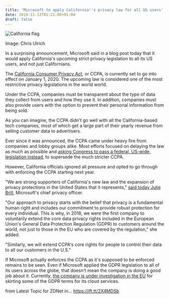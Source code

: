 ```yaml
---
title: 'Microsoft to apply California''s privacy law for all US users'
date: 2019-11-12T01:21:00+01:00
draft: false
---
```


![California flag](https://zdnet2.cbsistatic.com/hub/i/2019/11/11/a2233fa3-6083-4a2f-aa8b-cde5d9719cf2/f92bad44a89b500f0e78cfa231035f49/california-flag.jpg)

Image: Chris Ulrich

In a surprising announcement, Microsoft said in a blog post today that it would apply California's upcoming strict privacy legislation to all its US users, and not just Californians.

The [California Consumer Privacy Act](https://www.cnet.com/news/california-proposes-regulations-to-enforce-new-privacy-law/), or CCPA, is currently set to go into effect on January 1, 2020. The upcoming law is considered one of the most restrictive privacy legislations in the world world.

Under the CCPA, companies must be transparent about the type of data they collect from users and how they use it. In addition, companies must also provide users with the option to prevent their personal information from being sold.

As you can imagine, the CCPA didn't go well with all the California-based tech companies, most of which get a large part of their yearly revenue from selling customer data to advertisers.

Ever since it was announced, the CCPA came under heavy fire from companies and lobby groups alike. Most efforts focused on delaying the law as much as possible and [asking Congress to pass a federal, US-wide, legislation instead](https://www.zdnet.com/article/51-tech-ceos-send-open-letter-to-congress-asking-for-a-federal-data-privacy-law/), to supersede the much stricter CCPA.

However, California officials ignored all pressure and opted to go through with enforcing the CCPA starting next year.

"We are strong supporters of California's new law and the expansion of privacy protections in the United States that it represents," [said today Julie Brill](https://blogs.microsoft.com/on-the-issues/2019/11/11/microsoft-california-privacy-rights/), Microsoft's chief privacy officer.

"Our approach to privacy starts with the belief that privacy is a fundamental human right and includes our commitment to provide robust protection for every individual. This is why, in 2018, we were the first company to voluntarily extend the core data privacy rights included in the European Union's General Data Protection Regulation (GDPR) to customers around the world, not just to those in the EU who are covered by the regulation," she added.

"Similarly, we will extend CCPA's core rights for people to control their data to all our customers in the U.S."

If Microsoft actually enforces the CCPA as it's supposed to be enforced remains to be seen. Even if Microsoft applied the GDPR legislation to all of its users across the globe, that doesn't mean the company is doing a good job about it. Currently, [the company is under investigation in the EU](https://www.zdnet.com/article/gdpr-usa-microsoft-says-us-should-match-the-eus-digital-privacy-law/) for skirting some of the GDPR terms for its cloud services.

  
  
from Latest Topic for ZDNet in... https://ift.tt/2X4MDSb